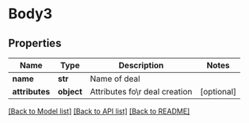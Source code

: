 # Body3

## Properties
Name | Type | Description | Notes
------------ | ------------- | ------------- | -------------
**name** | **str** | Name of deal | 
**attributes** | **object** | Attributes fo\\r deal creation | [optional] 

[[Back to Model list]](../README.md#documentation-for-models) [[Back to API list]](../README.md#documentation-for-api-endpoints) [[Back to README]](../README.md)


